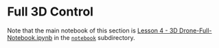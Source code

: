 # Full 3D Control

Note that the main notebook of this section is
[Lesson 4 - 3D Drone-Full-Notebook.ipynb](notebook/Lesson%204%20-%203D%20Drone-Full-Notebook.ipynb)
in the [`notebook`](notebook/) subdirectory.
